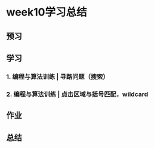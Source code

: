 # week10学习总结

## 预习

## 学习

### 1. 编程与算法训练 | 寻路问题（搜索）

### 2. 编程与算法训练 | 点击区域与括号匹配，wildcard

## 作业

## 总结